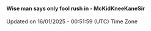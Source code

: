 #### Wise man says only fool rush in - McKidKneeKaneSir
Updated on 16/01/2025 - 00:51:59 (UTC) Time Zone
